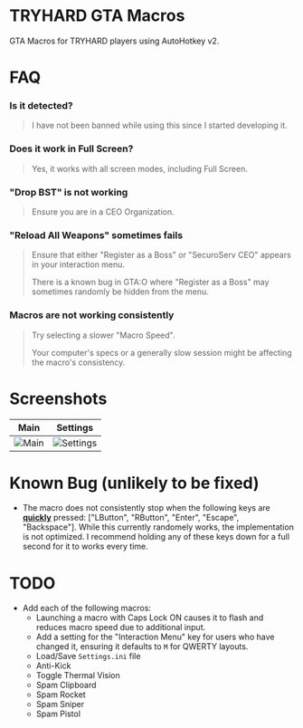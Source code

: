 # TRYHARD GTA Macros

GTA Macros for TRYHARD players using AutoHotkey v2.

# FAQ

### Is it detected?

> I have not been banned while using this since I started developing it.

### Does it work in Full Screen?

> Yes, it works with all screen modes, including Full Screen.

### "Drop BST" is not working

> Ensure you are in a CEO Organization.

### "Reload All Weapons" sometimes fails

> Ensure that either "Register as a Boss" or "SecuroServ CEO" appears in your interaction menu.
>
> There is a known bug in GTA:O where "Register as a Boss" may sometimes randomly be hidden from the menu.


### Macros are not working consistently

> Try selecting a slower "Macro Speed".
>
> Your computer's specs or a generally slow session might be affecting the macro's consistency.

# Screenshots

| Main | Settings |
| --------- | ---------- |
| ![Main](https://github.com/user-attachments/assets/b456bb55-3eb7-4ba7-b705-cf9f59d2ea0a) | ![Settings](https://github.com/user-attachments/assets/332f415e-0727-4a34-906b-89f9aced53dc) |

# Known Bug (unlikely to be fixed)

- The macro does not consistently stop when the following keys are <ins>**quickly**</ins> pressed: \["LButton", "RButton", "Enter", "Escape", "Backspace"\]. While this currently randomely works, the implementation is not optimized. I recommend holding any of these keys down for a full second for it to works every time.

# TODO

- Add each of the following macros:
  - Launching a macro with Caps Lock ON causes it to flash and reduces macro speed due to additional input.
  - Add a setting for the "Interaction Menu" key for users who have changed it, ensuring it defaults to `M` for QWERTY layouts.
  - Load/Save `Settings.ini` file
  - Anti-Kick
  - Toggle Thermal Vision
  - Spam Clipboard
  - Spam Rocket
  - Spam Sniper
  - Spam Pistol
